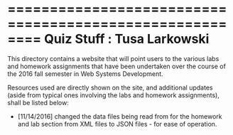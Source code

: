 ========================================================
               Quiz Stuff  :  Tusa Larkowski
========================================================

This directory contains a website that will point users to the various labs and homework assignments that have been undertaken over the course of the 2016 fall semester in Web Systems Development.

Resources used are directly shown on the site, and additional updates (aside from typical ones involving the labs and homework assignments), shall be listed below:

* [11/14/2016] changed the data files being read from for the homework and lab section from XML files to JSON files - for ease of operation.